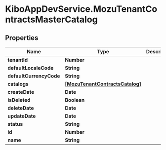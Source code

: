 # KiboAppDevService.MozuTenantContractsMasterCatalog

## Properties

Name | Type | Description | Notes
------------ | ------------- | ------------- | -------------
**tenantId** | **Number** |  | [optional] 
**defaultLocaleCode** | **String** |  | [optional] 
**defaultCurrencyCode** | **String** |  | [optional] 
**catalogs** | [**[MozuTenantContractsCatalog]**](MozuTenantContractsCatalog.md) |  | [optional] 
**createDate** | **Date** |  | [optional] 
**isDeleted** | **Boolean** |  | [optional] 
**deleteDate** | **Date** |  | [optional] 
**updateDate** | **Date** |  | [optional] 
**status** | **String** |  | [optional] 
**id** | **Number** |  | [optional] 
**name** | **String** |  | [optional] 


